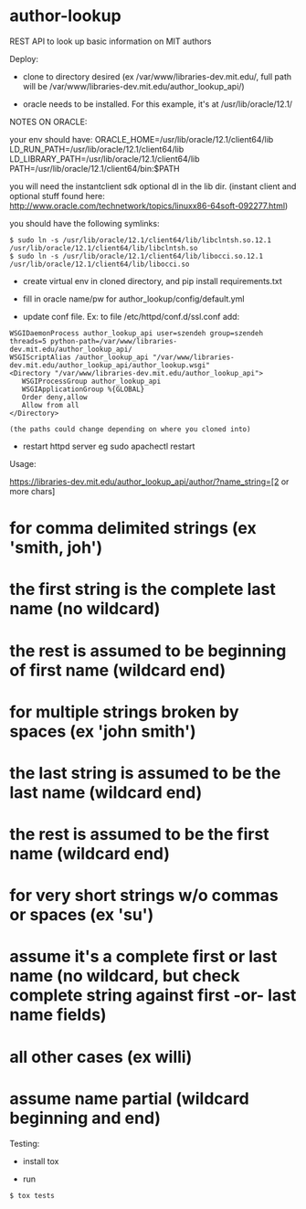# author-lookup
REST API to look up basic information on MIT authors

Deploy:

- clone to directory desired (ex /var/www/libraries-dev.mit.edu/, full path will be /var/www/libraries-dev.mit.edu/author_lookup_api/)

- oracle needs to be installed. For this example, it's at /usr/lib/oracle/12.1/

NOTES ON ORACLE:

your env should have:
ORACLE_HOME=/usr/lib/oracle/12.1/client64/lib
LD_RUN_PATH=/usr/lib/oracle/12.1/client64/lib
LD_LIBRARY_PATH=/usr/lib/oracle/12.1/client64/lib
PATH=/usr/lib/oracle/12.1/client64/bin:$PATH

you will need the instantclient sdk optional dl in the lib dir. (instant client and optional stuff found here: http://www.oracle.com/technetwork/topics/linuxx86-64soft-092277.html)

you should have the following symlinks:

```
$ sudo ln -s /usr/lib/oracle/12.1/client64/lib/libclntsh.so.12.1 /usr/lib/oracle/12.1/client64/lib/libclntsh.so
$ sudo ln -s /usr/lib/oracle/12.1/client64/lib/libocci.so.12.1 /usr/lib/oracle/12.1/client64/lib/libocci.so
```

- create virtual env in cloned directory, and pip install requirements.txt

- fill in oracle name/pw for author_lookup/config/default.yml

- update conf file. Ex:
    to file /etc/httpd/conf.d/ssl.conf add:

```
WSGIDaemonProcess author_lookup_api user=szendeh group=szendeh threads=5 python-path=/var/www/libraries-dev.mit.edu/author_lookup_api/
WSGIScriptAlias /author_lookup_api "/var/www/libraries-dev.mit.edu/author_lookup_api/author_lookup.wsgi"
<Directory "/var/www/libraries-dev.mit.edu/author_lookup_api">
   WSGIProcessGroup author_lookup_api
   WSGIApplicationGroup %{GLOBAL}
   Order deny,allow
   Allow from all
</Directory>
```
    (the paths could change depending on where you cloned into)

- restart httpd server eg sudo apachectl restart


Usage:

https://libraries-dev.mit.edu/author_lookup_api/author/?name_string=[2 or more chars]

# for comma delimited strings (ex 'smith, joh')
# the first string is the complete last name (no wildcard)
# the rest is assumed to be beginning of first name (wildcard end)

# for multiple strings broken by spaces (ex 'john smith')
# the last string is assumed to be the last name (wildcard end)
# the rest is assumed to be the first name (wildcard end)

# for very short strings w/o commas or spaces (ex 'su')
# assume it's a complete first or last name (no wildcard, but check complete string against first -or- last name fields)

# all other cases (ex willi)
# assume name partial (wildcard beginning and end)


Testing:

- install tox

- run 

```
$ tox tests
```